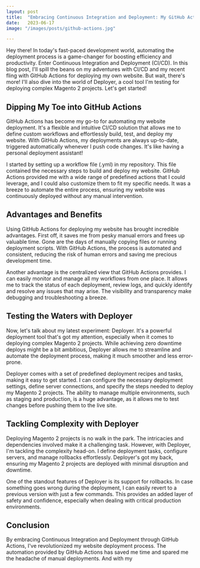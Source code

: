 ```yaml
---
layout: post
title:  "Embracing Continuous Integration and Deployment: My GitHub Actions Journey!"
date:   2023-06-17
image: "/images/posts/github-actions.jpg"

---
```


Hey there! In today's fast-paced development world, automating the deployment process is a game-changer for boosting efficiency and productivity. Enter Continuous Integration and Deployment (CI/CD). In this blog post, I'll spill the beans on my adventures with CI/CD and my recent fling with GitHub Actions for deploying my own website. But wait, there's more! I'll also dive into the world of Deployer, a cool tool I'm testing for deploying complex Magento 2 projects. Let's get started!

## Dipping My Toe into GitHub Actions
GitHub Actions has become my go-to for automating my website deployment. It's a flexible and intuitive CI/CD solution that allows me to define custom workflows and effortlessly build, test, and deploy my website. With GitHub Actions, my deployments are always up-to-date, triggered automatically whenever I push code changes. It's like having a personal deployment assistant!

I started by setting up a workflow file (.yml) in my repository. This file contained the necessary steps to build and deploy my website. GitHub Actions provided me with a wide range of predefined actions that I could leverage, and I could also customize them to fit my specific needs. It was a breeze to automate the entire process, ensuring my website was continuously deployed without any manual intervention.

## Advantages and Benefits
Using GitHub Actions for deploying my website has brought incredible advantages. First off, it saves me from pesky manual errors and frees up valuable time. Gone are the days of manually copying files or running deployment scripts. With GitHub Actions, the process is automated and consistent, reducing the risk of human errors and saving me precious development time.

Another advantage is the centralized view that GitHub Actions provides. I can easily monitor and manage all my workflows from one place. It allows me to track the status of each deployment, review logs, and quickly identify and resolve any issues that may arise. The visibility and transparency make debugging and troubleshooting a breeze.

## Testing the Waters with Deployer
Now, let's talk about my latest experiment: Deployer. It's a powerful deployment tool that's got my attention, especially when it comes to deploying complex Magento 2 projects. While achieving zero downtime deploys might be a bit ambitious, Deployer allows me to streamline and automate the deployment process, making it much smoother and less error-prone.

Deployer comes with a set of predefined deployment recipes and tasks, making it easy to get started. I can configure the necessary deployment settings, define server connections, and specify the steps needed to deploy my Magento 2 projects. The ability to manage multiple environments, such as staging and production, is a huge advantage, as it allows me to test changes before pushing them to the live site.

## Tackling Complexity with Deployer
Deploying Magento 2 projects is no walk in the park. The intricacies and dependencies involved make it a challenging task. However, with Deployer, I'm tackling the complexity head-on. I define deployment tasks, configure servers, and manage rollbacks effortlessly. Deployer's got my back, ensuring my Magento 2 projects are deployed with minimal disruption and downtime.

One of the standout features of Deployer is its support for rollbacks. In case something goes wrong during the deployment, I can easily revert to a previous version with just a few commands. This provides an added layer of safety and confidence, especially when dealing with critical production environments.

## Conclusion
By embracing Continuous Integration and Deployment through GitHub Actions, I've revolutionized my website deployment process. The automation provided by GitHub Actions has saved me time and spared me the headache of manual deployments. And with my

